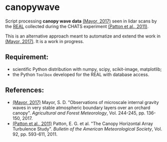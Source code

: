 # canopywave

Script processing **canopy wave data** [(Mayor, 2017)] seen in lidar scans by the [REAL](http://lidar.csuchico.edu) collected during the CHATS experiment [(Patton et al., 2011)].

This is an alternative approach meant to automatize and extend the work in [(Mayor, 2017)]. It is a work in progress.

## Requirement:
- scientific Python distribution with numpy, scipy, scikit-image, matplotlib;
- the Python `Toolbox` developed for the REAL with database access.

## References:
- [(Mayor, 2017)]
    Mayor, S. D.
    "Observations of microscale internal gravity waves in very stable atmospheric boundary layers over an orchard canopy".
    _Agricultural and Forest Meteorology_, Vol. 244-245, pp. 136-150, 2017.
- [(Patton et al., 2011)]
     Patton, E. G. et al.
    "The Canopy Horizontal Array Turbulence Study".
    _Bulletin of the American Meteorological Society_, Vol. 92, pp. 593-611, 2011.

[(Mayor, 2017)]: https://www.sciencedirect.com/science/article/pii/S0168192317301739
[(Patton et al., 2011)]: https://journals.ametsoc.org/doi/abs/10.1175/2010BAMS2614.1
